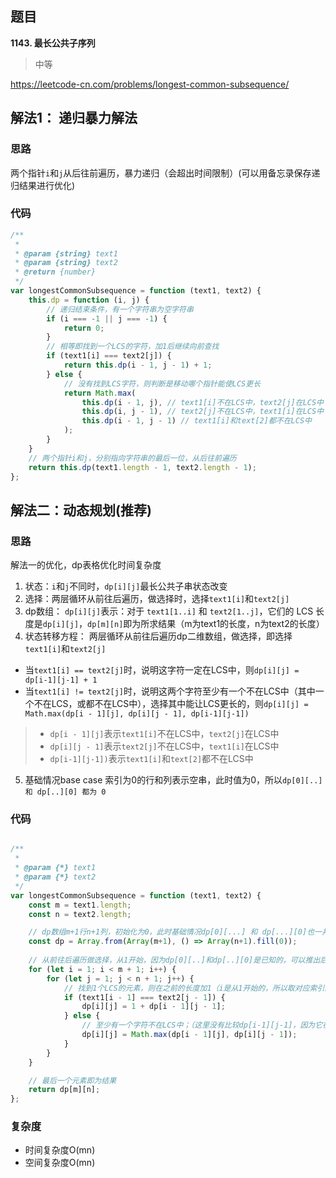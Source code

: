 ## 题目
**1143. 最长公共子序列**
>中等

https://leetcode-cn.com/problems/longest-common-subsequence/

## 解法1： 递归暴力解法
### 思路
两个指针`i`和`j`从后往前遍历，暴力递归（会超出时间限制）(可以用备忘录保存递归结果进行优化)

### 代码
```javascript
/**
 * 
 * @param {string} text1
 * @param {string} text2
 * @return {number}
 */
var longestCommonSubsequence = function (text1, text2) {
    this.dp = function (i, j) {
        // 递归结束条件，有一个字符串为空字符串
        if (i === -1 || j === -1) {
            return 0;
        }
        // 相等即找到一个LCS的字符，加1后继续向前查找
        if (text1[i] === text2[j]) {
            return this.dp(i - 1, j - 1) + 1;
        } else {
            // 没有找到LCS字符，则判断是移动哪个指针能使LCS更长
            return Math.max(
                this.dp(i - 1, j), // text1[i]不在LCS中，text2[j]在LCS中
                this.dp(i, j - 1), // text2[j]不在LCS中，text1[i]在LCS中
                this.dp(i - 1, j - 1) // text1[i]和text[2]都不在LCS中
            );
        }
    }
    // 两个指针i和j，分别指向字符串的最后一位，从后往前遍历
    return this.dp(text1.length - 1, text2.length - 1);
};
```

## 解法二：动态规划(推荐)
### 思路
解法一的优化，dp表格优化时间复杂度

1. 状态：`i`和`j`不同时，`dp[i][j]`最长公共子串状态改变
2. 选择：两层循环从前往后遍历，做选择时，选择`text1[i]`和`text2[j]`
3. dp数组：
    `dp[i][j]`表示：对于 `text1[1..i]` 和 `text2[1..j]`，它们的 LCS ⻓度是`dp[i][j]`，`dp[m][n]`即为所求结果（m为text1的长度，n为text2的长度）
4. 状态转移方程：
    两层循环从前往后遍历dp二维数组，做选择，即选择`text1[i]`和`text2[j]`
 * 当`text1[i] == text2[j]`时，说明这字符一定在LCS中，则`dp[i][j] = dp[i-1][j-1] + 1`
 * 当`text1[i] != text2[j]`时，说明这两个字符至少有一个不在LCS中（其中一个不在LCS，或都不在LCS中），选择其中能让LCS更长的，则`dp[i][j] = Math.max(dp[i - 1][j], dp[i][j - 1], dp[i-1][j-1])`

 >* `dp[i - 1][j]`表示`text1[i]`不在LCS中，`text2[j]`在LCS中
 >* `dp[i][j - 1]`表示`text2[j]`不在LCS中，`text1[i]`在LCS中
 >* `dp[i-1][j-1])`表示`text1[i]`和`text[2]`都不在LCS中

5. 基础情况base case
    索引为0的⾏和列表⽰空串，此时值为0，所以`dp[0][..] 和 dp[..][0] 都为 0`

### 代码
```javascript

/**
 * 
 * @param {*} text1 
 * @param {*} text2 
 */
var longestCommonSubsequence = function (text1, text2) {
    const m = text1.length;
    const n = text2.length;

    // dp数组m+1行n+1列，初始化为0，此时基础情况dp[0][...] 和 dp[...][0]也一并初始化为0
    const dp = Array.from(Array(m+1), () => Array(n+1).fill(0));
  
    // 从前往后遍历做选择，从1开始，因为dp[0][..]和dp[..][0]是已知的，可以推出后面的值
    for (let i = 1; i < m + 1; i++) {
        for (let j = 1; j < n + 1; j++) {
            // 找到1个LCS的元素，则在之前的长度加1（i是从1开始的，所以取对应索引的值需要减1）
            if (text1[i - 1] === text2[j - 1]) {
                dp[i][j] = 1 + dp[i - 1][j - 1];
            } else {
                // 至少有一个字符不在LCS中；（这里没有比较dp[i-1][j-1]，因为它在三者中三最小的，没有必要比较）
                dp[i][j] = Math.max(dp[i - 1][j], dp[i][j - 1]);
            }
        }
    }

    // 最后一个元素即为结果
    return dp[m][n];
};

```
### 复杂度
* 时间复杂度O(mn)
* 空间复杂度O(mn)